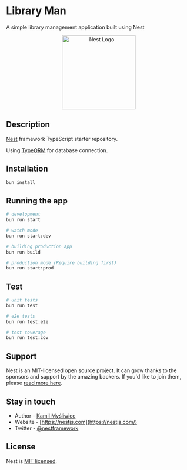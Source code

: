 # Library Man

A simple library management application built using Nest

<a href="http://nestjs.com/" target="blank" style="text-align: center; display:block;">
<img src="https://nestjs.com/img/logo-small.svg" width="200" alt="Nest Logo" />
</a>

## Description

[Nest](https://github.com/nestjs/nest) framework TypeScript starter repository.

Using [TypeORM](https://typeorm.io) for database connection.

## Installation

```bash
bun install
```

## Running the app

```bash
# development
bun run start

# watch mode
bun run start:dev

# building production app
bun run build

# production mode (Require building first)
bun run start:prod
```

## Test

```bash
# unit tests
bun run test

# e2e tests
bun run test:e2e

# test coverage
bun run test:cov
```

## Support

Nest is an MIT-licensed open source project. It can grow thanks to the sponsors and support by the amazing backers. If you'd like to join them, please [read more here](https://docs.nestjs.com/support).

## Stay in touch

- Author - [Kamil Myśliwiec](https://kamilmysliwiec.com)
- Website - [https://nestjs.com](https://nestjs.com/)
- Twitter - [@nestframework](https://twitter.com/nestframework)

## License

Nest is [MIT licensed](LICENSE).
